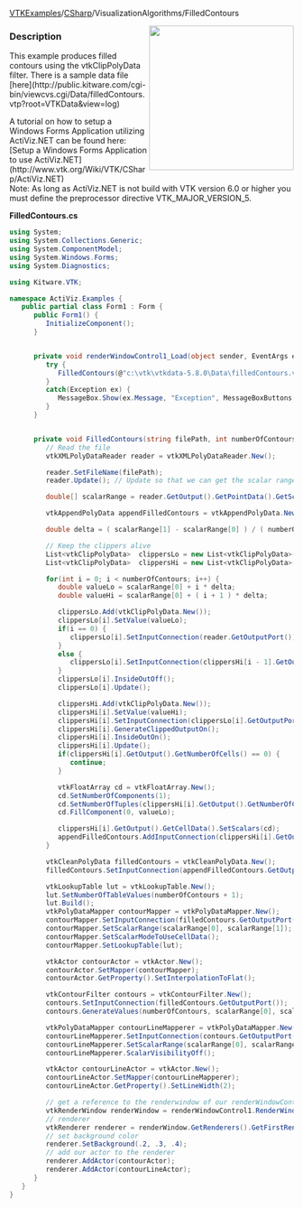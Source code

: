[VTKExamples](Home)/[CSharp](CSharp)/VisualizationAlgorithms/FilledContours

<img align="right" src="https://github.com/lorensen/VTKExamples/raw/master/Testing/Baseline/VisualizationAlgorithms/TestFilledContours.png" width="256" />

### Description
<p>This example produces filled contours using the vtkClipPolyData filter. There is a sample data file [here](http://public.kitware.com/cgi-bin/viewcvs.cgi/Data/filledContours.vtp?root=VTKData&view=log)</p>
A tutorial on how to setup a Windows Forms Application utilizing ActiViz.NET can be found here: [Setup a Windows Forms Application to use ActiViz.NET](http://www.vtk.org/Wiki/VTK/CSharp/ActiViz.NET)<br />
Note: As long as ActiViz.NET is not build with VTK version 6.0 or higher you must define the preprocessor directive VTK_MAJOR_VERSION_5.

**FilledContours.cs**
```csharp
using System;
using System.Collections.Generic;
using System.ComponentModel;
using System.Windows.Forms;
using System.Diagnostics;

using Kitware.VTK;

namespace ActiViz.Examples {
   public partial class Form1 : Form {
      public Form1() {
         InitializeComponent();
      }


      private void renderWindowControl1_Load(object sender, EventArgs e) {
         try {
            FilledContours(@"c:\vtk\vtkdata-5.8.0\Data\filledContours.vtp", 10);
         }
         catch(Exception ex) {
            MessageBox.Show(ex.Message, "Exception", MessageBoxButtons.OK);
         }
      }


      private void FilledContours(string filePath, int numberOfContours) {
         // Read the file
         vtkXMLPolyDataReader reader = vtkXMLPolyDataReader.New();

         reader.SetFileName(filePath);
         reader.Update(); // Update so that we can get the scalar range

         double[] scalarRange = reader.GetOutput().GetPointData().GetScalars().GetRange();

         vtkAppendPolyData appendFilledContours = vtkAppendPolyData.New();

         double delta = ( scalarRange[1] - scalarRange[0] ) / ( numberOfContours - 1 );

         // Keep the clippers alive
         List<vtkClipPolyData>  clippersLo = new List<vtkClipPolyData>();
         List<vtkClipPolyData>  clippersHi = new List<vtkClipPolyData>();

         for(int i = 0; i < numberOfContours; i++) {
            double valueLo = scalarRange[0] + i * delta;
            double valueHi = scalarRange[0] + ( i + 1 ) * delta;

            clippersLo.Add(vtkClipPolyData.New());
            clippersLo[i].SetValue(valueLo);
            if(i == 0) {
               clippersLo[i].SetInputConnection(reader.GetOutputPort());
            }
            else {
               clippersLo[i].SetInputConnection(clippersHi[i - 1].GetOutputPort(1));
            }
            clippersLo[i].InsideOutOff();
            clippersLo[i].Update();

            clippersHi.Add(vtkClipPolyData.New());
            clippersHi[i].SetValue(valueHi);
            clippersHi[i].SetInputConnection(clippersLo[i].GetOutputPort());
            clippersHi[i].GenerateClippedOutputOn();
            clippersHi[i].InsideOutOn();
            clippersHi[i].Update();
            if(clippersHi[i].GetOutput().GetNumberOfCells() == 0) {
               continue;
            }

            vtkFloatArray cd = vtkFloatArray.New();
            cd.SetNumberOfComponents(1);
            cd.SetNumberOfTuples(clippersHi[i].GetOutput().GetNumberOfCells());
            cd.FillComponent(0, valueLo);

            clippersHi[i].GetOutput().GetCellData().SetScalars(cd);
            appendFilledContours.AddInputConnection(clippersHi[i].GetOutputPort());
         }

         vtkCleanPolyData filledContours = vtkCleanPolyData.New();
         filledContours.SetInputConnection(appendFilledContours.GetOutputPort());

         vtkLookupTable lut = vtkLookupTable.New();
         lut.SetNumberOfTableValues(numberOfContours + 1);
         lut.Build();
         vtkPolyDataMapper contourMapper = vtkPolyDataMapper.New();
         contourMapper.SetInputConnection(filledContours.GetOutputPort());
         contourMapper.SetScalarRange(scalarRange[0], scalarRange[1]);
         contourMapper.SetScalarModeToUseCellData();
         contourMapper.SetLookupTable(lut);

         vtkActor contourActor = vtkActor.New();
         contourActor.SetMapper(contourMapper);
         contourActor.GetProperty().SetInterpolationToFlat();

         vtkContourFilter contours = vtkContourFilter.New();
         contours.SetInputConnection(filledContours.GetOutputPort());
         contours.GenerateValues(numberOfContours, scalarRange[0], scalarRange[1]);

         vtkPolyDataMapper contourLineMapperer = vtkPolyDataMapper.New();
         contourLineMapperer.SetInputConnection(contours.GetOutputPort());
         contourLineMapperer.SetScalarRange(scalarRange[0], scalarRange[1]);
         contourLineMapperer.ScalarVisibilityOff();

         vtkActor contourLineActor = vtkActor.New();
         contourLineActor.SetMapper(contourLineMapperer);
         contourLineActor.GetProperty().SetLineWidth(2);

         // get a reference to the renderwindow of our renderWindowControl1
         vtkRenderWindow renderWindow = renderWindowControl1.RenderWindow;
         // renderer
         vtkRenderer renderer = renderWindow.GetRenderers().GetFirstRenderer();
         // set background color
         renderer.SetBackground(.2, .3, .4);
         // add our actor to the renderer
         renderer.AddActor(contourActor);
         renderer.AddActor(contourLineActor);
      }
   }
}
```
